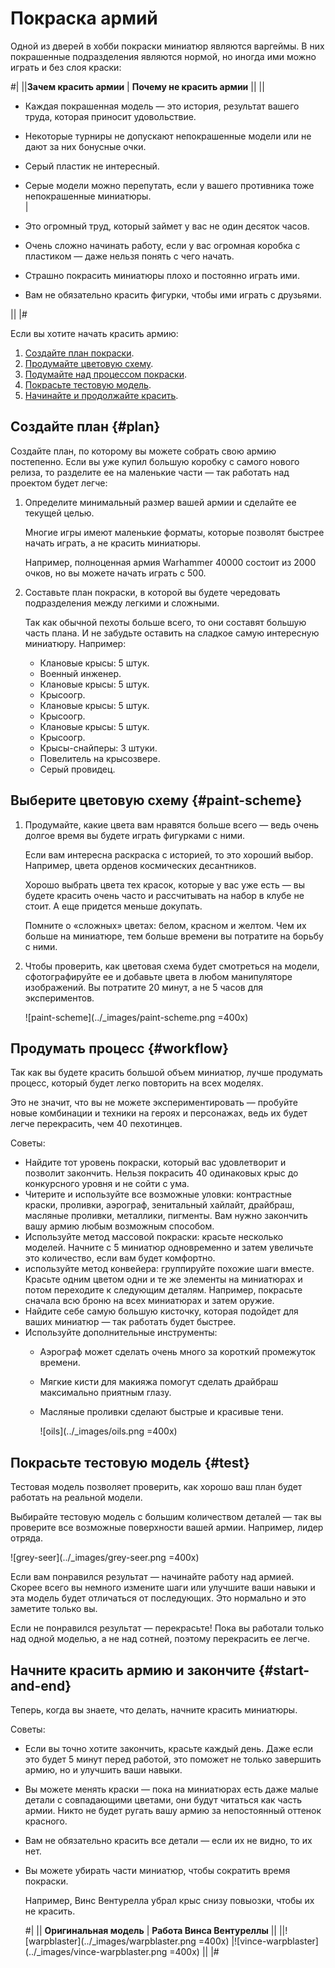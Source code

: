 # Покраска армий


Одной из дверей в хобби покраски миниатюр являются варгеймы. В них покрашенные подразделения являются нормой, но иногда ими можно играть и без слоя краски:

#|
||**Зачем красить армии** | **Почему не красить армии** ||
|| 

* Каждая покрашенная модель — это история, результат вашего труда, которая приносит удовольствие.
* Некоторые турниры не допускают непокрашенные модели или не дают за них бонусные очки.
* Серый пластик не интересный.
* Серые модели  можно перепутать, если у вашего противника тоже непокрашенные миниатюры.  
|

* Это огромный труд, который займет у вас не один десяток часов.
* Очень сложно начинать работу, если  у вас огромная коробка с пластиком — даже нельзя понять с чего начать. 
* Страшно покрасить миниатюры плохо и постоянно играть ими.
* Вам не обязательно красить фигурки, чтобы ими играть с друзьями.

||
|#

Если вы хотите начать красить армию:

1. [Создайте план покраски](#plan).
2. [Продумайте цветовую схему](#paint-scheme).
3. [Подумайте над процессом покраски](#workflow).
4. [Покрасьте тестовую модель](#test).
5. [Начинайте и продолжайте красить](#start-and-end).

## Создайте план {#plan}

Создайте план, по которому вы можете собрать свою армию постепенно. Если вы уже купил большую коробку с самого нового релиза, то разделите ее на маленькие части — так работать над проектом будет легче:

1. Определите минимальный размер вашей армии и сделайте ее текущей целью.
   
    Многие игры имеют маленькие форматы, которые позволят быстрее начать играть, а не красить миниатюры.

    Например, полноценная армия Warhammer 40000 состоит из 2000 очков, но вы можете начать играть с 500.

2. Составьте план покраски, в которой вы будете чередовать подразделения между легкими и сложными.
   
   Так как обычной пехоты больше всего, то они составят большую часть плана. И не забудьте оставить на сладкое самую интересную миниатюру. Например:

   * Клановые крысы: 5 штук.
   * Военный инженер.
   * Клановые крысы: 5 штук.
   * Крысоогр.
   * Клановые крысы: 5 штук.
   * Крысоогр.
   * Клановые крысы: 5 штук.
   * Крысоогр.
   * Крысы-снайперы: 3 штуки.
   * Повелитель на крысозвере.
   * Серый провидец.

## Выберите цветовую схему {#paint-scheme}

1. Продумайте, какие цвета вам нравятся больше всего — ведь очень долгое время вы будете играть фигурками с ними.

    Если вам интересна раскраска с историей, то это хороший выбор. Например, цвета орденов космических десантников.

    Хорошо выбрать цвета тех красок, которые у вас уже есть — вы будете красить очень часто и рассчитывать на набор в клубе не стоит. А еще придется меньше докупать.

    Помните о «сложных» цветах: белом, красном и желтом. Чем их больше на миниатюре, тем больше времени вы потратите на борьбу с ними.

2. Чтобы проверить, как цветовая схема будет смотреться на модели, сфотографируйте ее и добавьте цвета в любом манипуляторе изображений. Вы потратите 20 минут, а не 5 часов для экспериментов.

   ![paint-scheme](../_images/paint-scheme.png =400x)
   
## Продумать процесс {#workflow}

Так как вы будете красить большой объем миниатюр, лучше продумать процесс, который будет легко повторить на всех моделях.

Это не значит, что вы не можете экспериментировать — пробуйте новые комбинации и техники на героях и персонажах, ведь их будет легче перекрасить, чем 40 пехотинцев.

Советы:
* Найдите тот уровень покраски, который вас удовлетворит и позволит закончить. Нельзя покрасить 40 одинаковых крыс до конкурсного уровня и не сойти с ума.
* Читерите и используйте все возможные уловки: контрастные краски, проливки, аэрограф, зенитальный хайлайт, драйбраш, масляные проливки, металлики, пигменты. Вам нужно закончить вашу армию любым возможным способом.
* Используйте метод массовой покраски: красьте несколько моделей. Начните с 5 миниатюр одновременно и затем увеличьте это количество, если вам будет комфортно.
* используйте метод конвейера: группируйте похожие шаги вместе. Красьте одним цветом одни и те же элементы на миниатюрах и потом переходите к следующим деталям. Например, покрасьте сначала всю броню на всех миниатюрах и затем оружие.
* Найдите себе самую большую кисточку, которая подойдет для ваших миниатюр — так работать будет быстрее.
* Используйте дополнительные инструменты:
   * Аэрограф может сделать очень много за короткий промежуток времени.
   * Мягкие кисти для макияжа помогут сделать драйбраш максимально приятным глазу.
   * Масляные проливки сделают быстрые и красивые тени.

        ![oils](../_images/oils.png  =400x)

## Покрасьте тестовую модель {#test}

Тестовая модель позволяет проверить, как хорошо ваш план будет работать на реальной модели.

Выбирайте тестовую модель с большим количеством деталей — так вы проверите все возможные поверхности вашей армии. Например, лидер отряда.

![grey-seer](../_images/grey-seer.png =400x)

Если вам понравился результат — начинайте работу над армией. Скорее всего вы немного измените шаги или улучшите ваши навыки и эта модель будет отличаться от последующих. Это нормально и это заметите только вы.

Если не понравился результат — перекрасьте! Пока вы работали только над одной моделью, а не над сотней, поэтому перекрасить ее легче.

## Начните красить армию и закончите {#start-and-end}

Теперь, когда вы знаете, что делать, начните красить миниатюры.

Советы:

* Если вы точно хотите закончить, красьте каждый день. Даже если это будет 5 минут перед работой, это поможет не только завершить армию, но и улучшить ваши навыки.

* Вы можете менять краски — пока на миниатюрах есть даже малые детали с совпадающими цветами, они будут читаться как часть армии. Никто не будет ругать вашу армию за непостоянный оттенок красного.

* Вам не обязательно красить все детали — если их не видно, то их нет. 

* Вы можете убирать части миниатюр, чтобы сократить время покраски.

    Например, Винс Вентурелла убрал крыс снизу повыозки, чтобы их не красить.

    #|
    || **Оригинальная модель**
    | **Работа Винса Вентуреллы**
    ||
    ||![warpblaster](../_images/warpblaster.png =400x)
    |![vince-warpblaster](../_images/vince-warpblaster.png =400x)
    ||
    |#